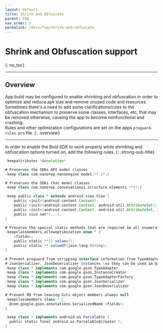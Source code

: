 ```yaml
---
layout: default
title: Shrink and Obfuscate 
parent: FAQ
nav_order: 5
permalink: /docs/faq/shrink-and-obfuscate
---
```


# Shrink and Obfuscation support
{: no_toc}

---

## Overview
App build may be configured to enable shrinking and obfuscation in order to optimize and reduce apk size and remove unused code and resources.   
Sometimes there's a need to add some clarifications/rules to the obfuscation mechanism to preserve some classes, interfaces, etc, that may be removed otherwise, causing the app to become nonfunctional and crashing.  
Rules and other optimization configurations are set on the apps `proguard-rules.pro` file. 
{: .overview}

---

In order to enable the Bold SDK to work properly while shrinking and obfuscation options turned on, add the following rules.
{: .strong-sub-title}

```groovy
-keepattributes *Annotation*

# Preserves the SDKs API model classes
-keep class com.nanorep.nanoengine.model.** {*;}

# Preserves the SDKs chat model classes
-keep class com.nanorep.convesationui.structure.elements.**{*;}

-keep public class * extends android.view.View {
    public <init>(android.content.Context);
    public <init>(android.content.Context, android.util.AttributeSet);
    public <init>(android.content.Context, android.util.AttributeSet, int);
    public void set*(...);
}

# Preserve the special static methods that are required in all enumeration classes.
-keepclassmembers,allowoptimization enum * {
    <fields>;
    public static **[] values();
    public static ** valueOf(java.lang.String);
}

# Prevent proguard from stripping interface information from TypeAdapter, TypeAdapterFactory,
# JsonSerializer, JsonDeserializer instances (so they can be used in @JsonAdapter)
-keep class * implements com.google.gson.TypeAdapter
-keep class * implements com.google.gson.InstanceCreator
-keep class * implements com.google.gson.TypeAdapterFactory
-keep class * implements com.google.gson.JsonSerializer
-keep class * implements com.google.gson.JsonDeserializer

# Prevent R8 from leaving Data object members always null
-keepclassmembers class * {
  @com.google.gson.annotations.SerializedName <fields>;
}

-keep class * implements android.os.Parcelable {
  public static final android.os.Parcelable$Creator *;
}
```